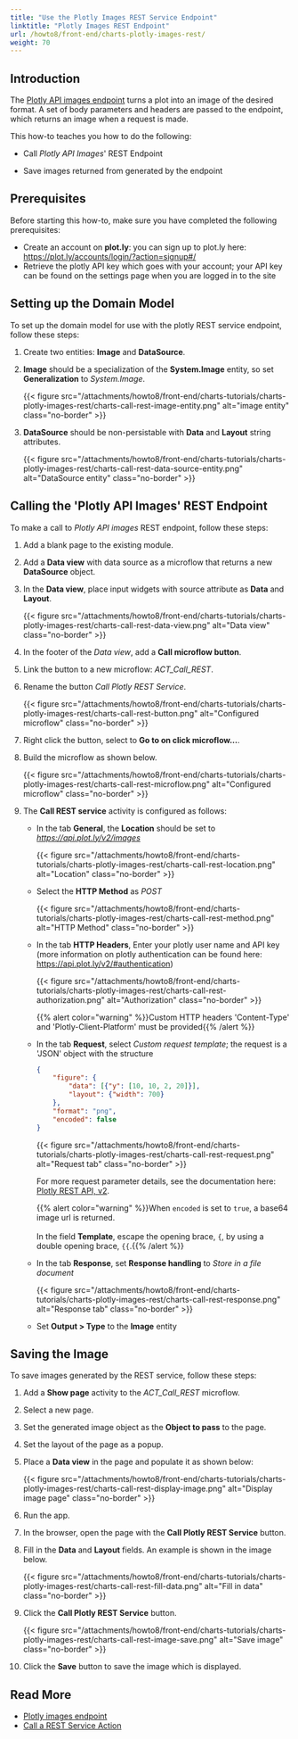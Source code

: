 ```yaml
---
title: "Use the Plotly Images REST Service Endpoint"
linktitle: "Plotly Images REST Endpoint"
url: /howto8/front-end/charts-plotly-images-rest/
weight: 70
---
```


## Introduction

The [Plotly API images endpoint](https://api.plot.ly/v2/images) turns a plot into an image of the desired format. A set of body parameters and headers are passed to the endpoint, which returns an image when a request is made.

This how-to teaches you how to do the following:

* Call *Plotly API Images*' REST Endpoint

* Save images returned from generated by the endpoint

## Prerequisites

Before starting this how-to, make sure you have completed the following prerequisites:

* Create an account on **plot.ly**: you can sign up to plot.ly here: https://plot.ly/accounts/login/?action=signup#/
* Retrieve the plotly API key which goes with your account; your API key can be found on the settings page when you are logged in to the site

## Setting up the Domain Model

To set up the domain model for use with the plotly REST service endpoint, follow these steps:

1. Create two entities: **Image** and **DataSource**.

1. **Image** should be a specialization of the **System.Image** entity, so set **Generalization** to *System.Image*.

    {{< figure src="/attachments/howto8/front-end/charts-tutorials/charts-plotly-images-rest/charts-call-rest-image-entity.png" alt="image entity" class="no-border" >}}
1. **DataSource** should be non-persistable with **Data** and **Layout** string attributes.

    {{< figure src="/attachments/howto8/front-end/charts-tutorials/charts-plotly-images-rest/charts-call-rest-data-source-entity.png" alt="DataSource entity" class="no-border" >}}

## Calling the 'Plotly API Images' REST Endpoint

To make a call to *Plotly API images* REST endpoint, follow these steps:

1. Add a blank page to the existing module.

1. Add a **Data view** with data source as a microflow that returns a new **DataSource** object.

1. In the **Data view**, place input widgets with source attribute as **Data** and **Layout**.

    {{< figure src="/attachments/howto8/front-end/charts-tutorials/charts-plotly-images-rest/charts-call-rest-data-view.png" alt="Data view" class="no-border" >}}

1. In the footer of the *Data view*, add a **Call microflow button**.

1. Link the button to a new microflow: *ACT_Call_REST*.

1. Rename the button *Call Plotly REST Service*.

    {{< figure src="/attachments/howto8/front-end/charts-tutorials/charts-plotly-images-rest/charts-call-rest-button.png" alt="Configured microflow" class="no-border" >}}

1. Right click the button, select to **Go to on click microflow...**.

1. Build the microflow as shown below.

    {{< figure src="/attachments/howto8/front-end/charts-tutorials/charts-plotly-images-rest/charts-call-rest-microflow.png" alt="Configured microflow" class="no-border" >}}

1. The **Call REST service** activity is configured as follows:

    * In the tab **General**, the **Location** should be set to *https://api.plot.ly/v2/images*

        {{< figure src="/attachments/howto8/front-end/charts-tutorials/charts-plotly-images-rest/charts-call-rest-location.png" alt="Location" class="no-border" >}}  
    * Select the **HTTP Method** as *POST*

        {{< figure src="/attachments/howto8/front-end/charts-tutorials/charts-plotly-images-rest/charts-call-rest-method.png" alt="HTTP Method" class="no-border" >}}

    * In the tab **HTTP Headers**, Enter your plotly user name and API key (more information on plotly authentication can be found here: https://api.plot.ly/v2/#authentication)

        {{< figure src="/attachments/howto8/front-end/charts-tutorials/charts-plotly-images-rest/charts-call-rest-authorization.png" alt="Authorization" class="no-border" >}}

        {{% alert color="warning" %}}Custom HTTP headers 'Content-Type' and 'Plotly-Client-Platform' must be provided{{% /alert %}}

    * In the tab **Request**, select *Custom request template*; the request is a 'JSON' object with the structure

        ``` JSON
        {
            "figure": {
                "data": [{"y": [10, 10, 2, 20]}],
                "layout": {"width": 700}
            },
            "format": "png",
            "encoded": false
        }
        ```

        {{< figure src="/attachments/howto8/front-end/charts-tutorials/charts-plotly-images-rest/charts-call-rest-request.png" alt="Request tab" class="no-border" >}}

        For more request parameter details, see the documentation here: [Plotly REST API, v2](https://api.plot.ly/v2/images#fields).

        {{% alert color="warning" %}}When `encoded` is set to `true`, a base64 image url is returned.<br /><br />In the field **Template**, escape the opening brace, `{`, by using a double opening brace, `{`<wbr>`{`.{{% /alert %}}

    * In the tab **Response**, set **Response handling** to *Store in a file document*

        {{< figure src="/attachments/howto8/front-end/charts-tutorials/charts-plotly-images-rest/charts-call-rest-response.png" alt="Response tab" class="no-border" >}}

    * Set **Output > Type** to the **Image** entity

## Saving the Image

To save images generated by the REST service, follow these steps:

1. Add a **Show page** activity to the *ACT_Call_REST* microflow.

1. Select a new page.

1. Set the generated image object as the **Object to pass** to the page.

1. Set the layout of the page as a popup.

1. Place a **Data view** in the page and populate it as shown below:

    {{< figure src="/attachments/howto8/front-end/charts-tutorials/charts-plotly-images-rest/charts-call-rest-display-image.png" alt="Display image page" class="no-border" >}}

1. Run the app.

1. In the browser, open the page with the **Call Plotly REST Service** button.

1. Fill in the **Data** and **Layout** fields. An example is shown in the image below.

    {{< figure src="/attachments/howto8/front-end/charts-tutorials/charts-plotly-images-rest/charts-call-rest-fill-data.png" alt="Fill in data" class="no-border" >}}

1. Click the **Call Plotly REST Service** button.

    {{< figure src="/attachments/howto8/front-end/charts-tutorials/charts-plotly-images-rest/charts-call-rest-image-save.png" alt="Save image" class="no-border" >}}
    
1. Click the **Save** button to save the image which is displayed.

## Read More

* [Plotly images endpoint](https://api.plot.ly/v2/images)
* [Call a REST Service Action](/refguide8/call-rest-action/)
